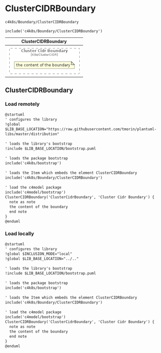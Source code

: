# ClusterCIDRBoundary


```text
c4k8s/Boundary/ClusterCIDRBoundary
```

```text
include('c4k8s/Boundary/ClusterCIDRBoundary')
```



| ClusterCIDRBoundary |
| :---: |
| ![illustration for ClusterCIDRBoundary](../../c4k8s/Boundary/ClusterCIDRBoundary.Local.png) |




## ClusterCIDRBoundary

### Load remotely
```plantuml
@startuml
' configures the library
!global $LIB_BASE_LOCATION="https://raw.githubusercontent.com/tmorin/plantuml-libs/master/distribution"

' loads the library's bootstrap
!include $LIB_BASE_LOCATION/bootstrap.puml

' loads the package bootstrap
include('c4k8s/bootstrap')

' loads the Item which embeds the element ClusterCIDRBoundary
include('c4k8s/Boundary/ClusterCIDRBoundary')

' load the c4model package
include('c4model/bootstrap')
ClusterCIDRBoundary('ClusterCidrBoundary', 'Cluster Cidr Boundary') {
  note as note
  the content of the boundary
  end note
}
@enduml
```

### Load locally
```plantuml
@startuml
' configures the library
!global $INCLUSION_MODE="local"
!global $LIB_BASE_LOCATION="../.."

' loads the library's bootstrap
!include $LIB_BASE_LOCATION/bootstrap.puml

' loads the package bootstrap
include('c4k8s/bootstrap')

' loads the Item which embeds the element ClusterCIDRBoundary
include('c4k8s/Boundary/ClusterCIDRBoundary')

' load the c4model package
include('c4model/bootstrap')
ClusterCIDRBoundary('ClusterCidrBoundary', 'Cluster Cidr Boundary') {
  note as note
  the content of the boundary
  end note
}
@enduml
```

